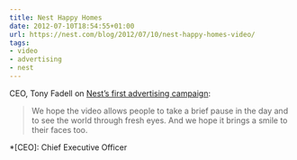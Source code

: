 ```yaml
---
title: Nest Happy Homes
date: 2012-07-10T18:54:55+01:00
url: https://nest.com/blog/2012/07/10/nest-happy-homes-video/
tags:
- video
- advertising
- nest
---
```

CEO, Tony Fadell on [Nest’s first advertising campaign][1]:

> We hope the video allows people to take a brief pause in the day and to see the world through fresh eyes. And we hope it brings a smile to their faces too.

[1]: https://www.fastcompany.com/1681089/smart-thermostat-nest-looks-for-happy-homes-in-its-first-ad-campaign

*[CEO]: Chief Executive Officer
